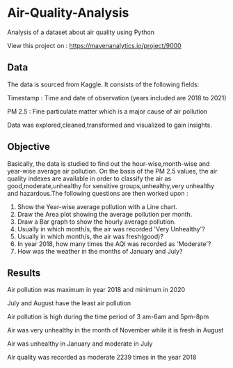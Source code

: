 # Air-Quality-Analysis
Analysis of a dataset about air quality using Python

View this project on : https://mavenanalytics.io/project/9000

## Data
The data is sourced from Kaggle.
It consists of the following fields:

Timestamp : Time and date of observation (years included are 2018 to 2021)

PM 2.5 : Fine particulate matter which is a major cause of air pollution

Data was explored,cleaned,transformed and visualized to gain insights.

## Objective

Basically, the data is studied to find out the hour-wise,month-wise and year-wise average air pollution. On the basis of the PM 2.5 values, the air quality indexes are available in order to classify the air as good,moderate,unhealthy for sensitive groups,unhealthy,very unhealthy and hazardous.The following questions are then worked upon :

1. Show the Year-wise average pollution with a Line chart.
2. Draw the Area plot showing the average pollution per month.
3. Draw a Bar graph to show the hourly average pollution.
4. Usually in which month/s, the air was recorded 'Very Unhealthy'?
5. Usually in which month/s, the air was fresh(good)?
6. In year 2018, how many times the AQI was recorded as 'Moderate'?
7. How was the weather in the months of January and July?

## Results

Air pollution was maximum in year 2018 and minimum in 2020

July and August have the least air pollution

Air pollution is high during the time period of 3 am-6am and 5pm-8pm

Air was very unhealthy in the month of November while it is fresh in August

Air was unhealthy in January and moderate in July

Air quality was recorded as moderate 2239 times in the year 2018



